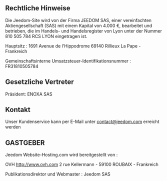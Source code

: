 ## Rechtliche Hinweise

Die Jeedom-Site wird von der Firma JEEDOM SAS, einer vereinfachten Aktiengesellschaft (SAS) mit einem Kapital von 4.000 €, bearbeitet und betrieben, die im Handels- und Handelsregister von Lyon unter der Nummer 810 505 784 RCS LYON eingetragen ist.

Hauptsitz : 1691 Avenue de l'Hippodrome 69140 Rillieux La Pape - Frankreich

Gemeinschaftsinterne Umsatzsteuer-Identifikationsnummer : FR31810505784

## Gesetzliche Vertreter

Präsident: ENOXA SAS

## Kontakt

Unser Kundenservice kann per E-Mail unter contact@jeedom.com erreicht werden

## GASTGEBER

Jeedom Website-Hosting.com wird bereitgestellt von :

OVH
http://www.ovh.com
2 rue Kellermann - 59100 ROUBAIX - Frankreich

Publikationsdirektor und Webmaster : Jeedom SAS
